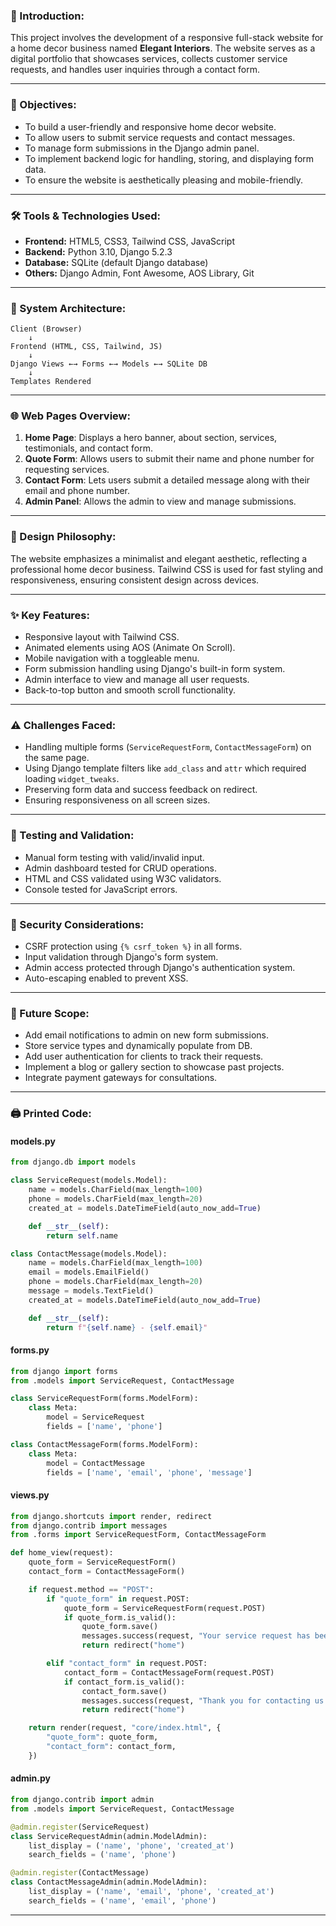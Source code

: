 ### 📘 Introduction:

This project involves the development of a responsive full-stack website for a home decor business named **Elegant Interiors**. The website serves as a digital portfolio that showcases services, collects customer service requests, and handles user inquiries through a contact form.

---

### 🎯 Objectives:

* To build a user-friendly and responsive home decor website.
* To allow users to submit service requests and contact messages.
* To manage form submissions in the Django admin panel.
* To implement backend logic for handling, storing, and displaying form data.
* To ensure the website is aesthetically pleasing and mobile-friendly.

---

### 🛠️ Tools & Technologies Used:

* **Frontend:** HTML5, CSS3, Tailwind CSS, JavaScript
* **Backend:** Python 3.10, Django 5.2.3
* **Database:** SQLite (default Django database)
* **Others:** Django Admin, Font Awesome, AOS Library, Git

---

### 🧱 System Architecture:

```
Client (Browser)
    ↓
Frontend (HTML, CSS, Tailwind, JS)
    ↓
Django Views ←→ Forms ←→ Models ←→ SQLite DB
    ↓
Templates Rendered
```

---

### 🌐 Web Pages Overview:

1. **Home Page**: Displays a hero banner, about section, services, testimonials, and contact form.
2. **Quote Form**: Allows users to submit their name and phone number for requesting services.
3. **Contact Form**: Lets users submit a detailed message along with their email and phone number.
4. **Admin Panel**: Allows the admin to view and manage submissions.

---

### 🎨 Design Philosophy:

The website emphasizes a minimalist and elegant aesthetic, reflecting a professional home decor business. Tailwind CSS is used for fast styling and responsiveness, ensuring consistent design across devices.

---

### ✨ Key Features:

* Responsive layout with Tailwind CSS.
* Animated elements using AOS (Animate On Scroll).
* Mobile navigation with a toggleable menu.
* Form submission handling using Django's built-in form system.
* Admin interface to view and manage all user requests.
* Back-to-top button and smooth scroll functionality.

---

### ⚠️ Challenges Faced:

* Handling multiple forms (`ServiceRequestForm`, `ContactMessageForm`) on the same page.
* Using Django template filters like `add_class` and `attr` which required loading `widget_tweaks`.
* Preserving form data and success feedback on redirect.
* Ensuring responsiveness on all screen sizes.

---

### 🧪 Testing and Validation:

* Manual form testing with valid/invalid input.
* Admin dashboard tested for CRUD operations.
* HTML and CSS validated using W3C validators.
* Console tested for JavaScript errors.

---

### 🔐 Security Considerations:

* CSRF protection using `{% csrf_token %}` in all forms.
* Input validation through Django's form system.
* Admin access protected through Django's authentication system.
* Auto-escaping enabled to prevent XSS.

---

### 🚀 Future Scope:

* Add email notifications to admin on new form submissions.
* Store service types and dynamically populate from DB.
* Add user authentication for clients to track their requests.
* Implement a blog or gallery section to showcase past projects.
* Integrate payment gateways for consultations.

---

### 🖨️ Printed Code:

#### models.py

```python
from django.db import models

class ServiceRequest(models.Model):
    name = models.CharField(max_length=100)
    phone = models.CharField(max_length=20)
    created_at = models.DateTimeField(auto_now_add=True)

    def __str__(self):
        return self.name

class ContactMessage(models.Model):
    name = models.CharField(max_length=100)
    email = models.EmailField()
    phone = models.CharField(max_length=20)
    message = models.TextField()
    created_at = models.DateTimeField(auto_now_add=True)

    def __str__(self):
        return f"{self.name} - {self.email}"
```

#### forms.py

```python
from django import forms
from .models import ServiceRequest, ContactMessage

class ServiceRequestForm(forms.ModelForm):
    class Meta:
        model = ServiceRequest
        fields = ['name', 'phone']

class ContactMessageForm(forms.ModelForm):
    class Meta:
        model = ContactMessage
        fields = ['name', 'email', 'phone', 'message']
```

#### views.py

```python
from django.shortcuts import render, redirect
from django.contrib import messages
from .forms import ServiceRequestForm, ContactMessageForm

def home_view(request):
    quote_form = ServiceRequestForm()
    contact_form = ContactMessageForm()

    if request.method == "POST":
        if "quote_form" in request.POST:
            quote_form = ServiceRequestForm(request.POST)
            if quote_form.is_valid():
                quote_form.save()
                messages.success(request, "Your service request has been submitted.")
                return redirect("home")

        elif "contact_form" in request.POST:
            contact_form = ContactMessageForm(request.POST)
            if contact_form.is_valid():
                contact_form.save()
                messages.success(request, "Thank you for contacting us!")
                return redirect("home")

    return render(request, "core/index.html", {
        "quote_form": quote_form,
        "contact_form": contact_form,
    })
```

#### admin.py

```python
from django.contrib import admin
from .models import ServiceRequest, ContactMessage

@admin.register(ServiceRequest)
class ServiceRequestAdmin(admin.ModelAdmin):
    list_display = ('name', 'phone', 'created_at')
    search_fields = ('name', 'phone')

@admin.register(ContactMessage)
class ContactMessageAdmin(admin.ModelAdmin):
    list_display = ('name', 'email', 'phone', 'created_at')
    search_fields = ('name', 'email', 'phone')
```

---
